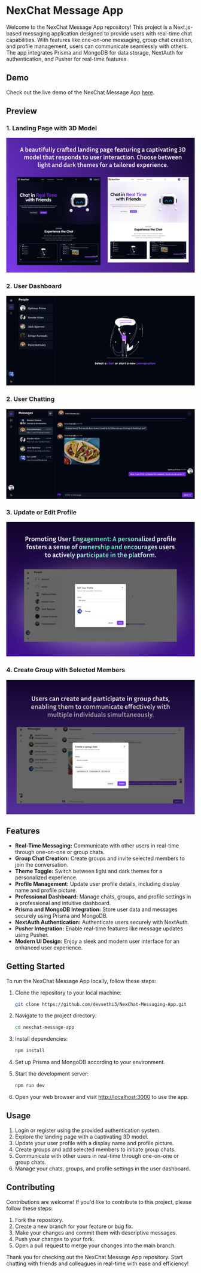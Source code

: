# NexChat Message App

Welcome to the NexChat Message App repository! This project is a Next.js-based messaging application designed to provide users with real-time chat capabilities. With features like one-on-one messaging, group chat creation, and profile management, users can communicate seamlessly with others. The app integrates Prisma and MongoDB for data storage, NextAuth for authentication, and Pusher for real-time features.

## Demo

Check out the live demo of the NexChat Message App [here](https://your-demo-link.com).

## Preview

### 1. Landing Page with 3D Model

![Landing Page](/public/images/preview-3.png)

### 2. User Dashboard

![User Dashboard](/public/images/preview-2.png)

### 2. User Chatting

![User Chatting](/public/images/preview-1.png)

### 3. Update or Edit Profile

![Update Profile](/public/images/preview-4.png)

### 4. Create Group with Selected Members

![Create Group](/public/images/preview-6.png)

## Features

- **Real-Time Messaging:** Communicate with other users in real-time through one-on-one or group chats.
- **Group Chat Creation:** Create groups and invite selected members to join the conversation.
- **Theme Toggle:** Switch between light and dark themes for a personalized experience.
- **Profile Management:** Update user profile details, including display name and profile picture.
- **Professional Dashboard:** Manage chats, groups, and profile settings in a professional and intuitive dashboard.
- **Prisma and MongoDB Integration:** Store user data and messages securely using Prisma and MongoDB.
- **NextAuth Authentication:** Authenticate users securely with NextAuth.
- **Pusher Integration:** Enable real-time features like message updates using Pusher.
- **Modern UI Design:** Enjoy a sleek and modern user interface for an enhanced user experience.

## Getting Started

To run the NexChat Message App locally, follow these steps:

1. Clone the repository to your local machine:

   ```bash
   git clone https://github.com/devsethi3/NexChat-Messaging-App.git
   ```

2. Navigate to the project directory:

   ```bash
   cd nexchat-message-app
   ```

3. Install dependencies:

   ```bash
   npm install
   ```

4. Set up Prisma and MongoDB according to your environment.

5. Start the development server:

   ```bash
   npm run dev
   ```

6. Open your web browser and visit [http://localhost:3000](http://localhost:3000) to use the app.

## Usage

1. Login or register using the provided authentication system.
2. Explore the landing page with a captivating 3D model.
3. Update your user profile with a display name and profile picture.
4. Create groups and add selected members to initiate group chats.
5. Communicate with other users in real-time through one-on-one or group chats.
6. Manage your chats, groups, and profile settings in the user dashboard.

## Contributing

Contributions are welcome! If you'd like to contribute to this project, please follow these steps:

1. Fork the repository.
2. Create a new branch for your feature or bug fix.
3. Make your changes and commit them with descriptive messages.
4. Push your changes to your fork.
5. Open a pull request to merge your changes into the main branch.

Thank you for checking out the NexChat Message App repository. Start chatting with friends and colleagues in real-time with ease and efficiency!
